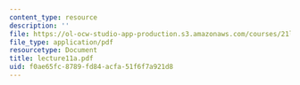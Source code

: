 ```yaml
---
content_type: resource
description: ''
file: https://ol-ocw-studio-app-production.s3.amazonaws.com/courses/21l-701-literary-interpretation-interpreting-poetry-fall-2003/f0ae65fc8789fd84acfa51f6f7a921d8_lecture11a.pdf
file_type: application/pdf
resourcetype: Document
title: lecture11a.pdf
uid: f0ae65fc-8789-fd84-acfa-51f6f7a921d8
---
```

